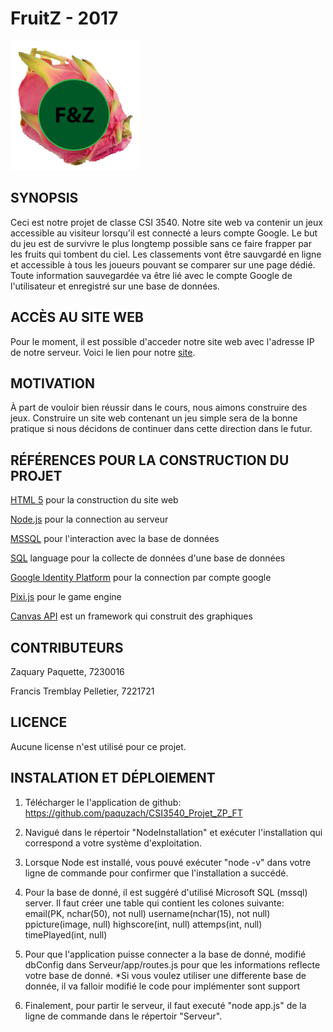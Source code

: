 # FruitZ - 2017
![Alt](/Server/public/pictures/logo.png "Logo")

## SYNOPSIS

Ceci est notre projet de classe CSI 3540. Notre site web va contenir un jeux accessible au visiteur lorsqu'il est connecté a leurs compte Google.
Le but du jeu est de survivre le plus longtemp possible sans ce faire frapper par les fruits qui tombent du ciel.
Les classements vont être sauvgardé en ligne et accessible à tous les joueurs pouvant se comparer sur une page dédié.
Toute information sauvegardée va être lié avec le compte Google de l'utilisateur et enregistré sur une base de données.

## ACCÈS AU SITE WEB

Pour le moment, il est possible d'acceder notre site web avec l'adresse IP de notre serveur. Voici le lien pour notre [site](http://99.236.195.44:8282 "WEBSITE").


## MOTIVATION

À part de vouloir bien réussir dans le cours, nous aimons construire des jeux. Construire un site web contenant un jeu simple sera de la bonne pratique si nous décidons de continuer dans cette direction dans le futur. 

## RÉFÉRENCES POUR LA CONSTRUCTION DU PROJET

[HTML 5](https://dev.w3.org/html5/html-author/ "HTML 5") pour la construction du site web

[Node.js](https://nodejs.org/api/ "Node.js") pour la connection au serveur 

[MSSQL](https://msdn.microsoft.com/en-us/library/dn198336.aspx "MSSQL") pour l'interaction avec la base de données

[SQL](https://www.w3schools.com/sql/sql_quickref.asp "SQL") language pour la collecte de données d'une base de données

[Google Identity Platform](https://developers.google.com/identity/ "Google Identity Platform") pour la connection par compte google

[Pixi.js](http://pixijs.download/v4.2.2/docs/index.html "Pixi.js") pour le game engine

[Canvas API](https://developer.mozilla.org/en-US/docs/Web/API/Canvas_API "Canvas") est un framework qui construit des graphiques

## CONTRIBUTEURS

Zaquary Paquette, 7230016

Francis Tremblay Pelletier, 7221721

## LICENCE

Aucune license n'est utilisé pour ce projet.

## INSTALATION ET DÉPLOIEMENT
1. Télécharger le l'application de github: https://github.com/paquzach/CSI3540_Projet_ZP_FT
2. Navigué dans le répertoir "NodeInstallation" et exécuter l'installation qui correspond a votre système d'exploitation.
3. Lorsque Node est installé, vous pouvé exécuter "node -v" dans votre ligne de commande pour confirmer que l'installation a succédé.
	
4. Pour la base de donné, il est suggéré d'utilisé Microsoft SQL (mssql) server. Il faut créer une table qui contient les colones suivante:
	email(PK, nchar(50), not null)
	username(nchar(15), not null)
	ppicture(image, null)
	highscore(int, null)
	attemps(int, null)
	timePlayed(int, null)
		
5. Pour que l'application puisse connecter a la base de donné, modifié dbConfig dans Serveur/app/routes.js pour que les informations reflecte votre base de donné.
	*Si vous voulez utiliser une differente base de donnée, il va falloir modifié le code pour implémenter sont support
6. Finalement, pour partir le serveur, il faut executé "node app.js" de la ligne de commande dans le répertoir "Serveur".